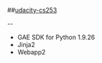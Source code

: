 ##[udacity-cs253](https://www.udacity.com/course/web-development--cs253)

--

- GAE SDK for Python 1.9.26
- Jinja2
- Webapp2